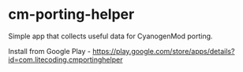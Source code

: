 cm-porting-helper
=================

Simple app that collects useful data for CyanogenMod porting.

Install from Google Play - https://play.google.com/store/apps/details?id=com.litecoding.cmportinghelper
